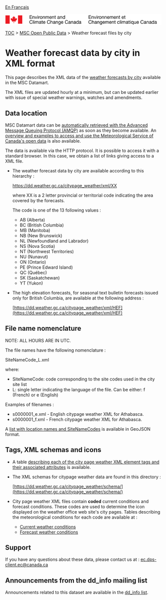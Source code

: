 [En Français](readme_citypageweather-datamart_fr.md)

![ECCC logo](../../img_eccc-logo.png)

[TOC](../../readme_en.md) > [MSC Open Public Data](../readme_en.md) > Weather forecast files by city

# Weather forecast data by city in XML format

This page describes the XML data of the [weather forecasts by city](readme_citypageweather_en.md) available in the MSC Datamart.

The XML files are updated hourly at a minimum, but can be updated earlier with issue of special weather warnings, watches and amendments.

## Data location

MSC Datamart data can be [automatically retrieved with the Advanced Message Queuing Protocol (AMQP)](.../../msc-datamart/amqp_en.md) as soon as they become available. An [overview and examples to access and use the Meteorological Service of Canada's open data](.../../usage/readme_en.md) is also available.

The data is available via the HTTP protocol. It is possible to access it with a standard browser. In this case, we obtain a list of links giving access to a XML file.

* The weather forecast data by city are available according to this hierarchy :

  https://dd.weather.gc.ca/citypage_weather/xml/XX
  
  where XX is a 2 letter provincial or territorial code indicating the area covered by the forecasts. 

  The code is one of the 13 following values :

    * AB (Alberta)
    * BC (British Columbia)
    * MB (Manitoba)
    * NB (New Brunswick)
    * NL (Newfoundland and Labrador)
    * NS (Nova Scotia)
    * NT (Northwest Territories)
    * NU (Nunavut)
    * ON (Ontario)
    * PE (Prince Edward Island)
    * QC (Québec)
    * SK (Saskatchewan)
    * YT (Yukon)
  
* The high elevation forecasts, for seasonal text bulletin forecasts issued only for British Columbia, are available at the following address :
   
   [https://dd.weather.gc.ca/citypage_weather/xml/HEF](https://dd.weather.gc.ca/citypage_weather/xml/HEF)
   
## File name nomenclature 

NOTE: ALL HOURS ARE IN UTC.

The file names have the following nomenclature :

SiteNameCode_L.xml

where:

* SiteNameCode: code corresponding to the site codes used in the city site list 
* L: single letter indicating the language of the file. Can be either: f
(French) or e (English)

Examples of filenames :

* s0000001_e.xml - English citypage weather XML for Athabasca.
* s0000001_f.xml - French citypage weather XML for Athabasca.

A [list with location names and SiteNameCodes](https://collaboration.cmc.ec.gc.ca/cmc/cmos/public_doc/msc-data/citypage-weather/site_list_en.geojson) is available in GeoJSON format.

## Tags, XML schemas and icons

* A table [describing each of the city page weather XML element tags and their associated attributes](https://collaboration.cmc.ec.gc.ca/cmc/cmos/public_doc/msc-data/citypage-weather/citypage_tags_table_e.csv) is available.

* The XML schemas for citypage weather data are found in this directory :

  [https://dd.weather.gc.ca/citypage_weather/schema/](https://dd.weather.gc.ca/citypage_weather/schema/)

* City page weather XML files contain __coded__ current conditions and forecast conditions. These codes are used to determine the icon displayed on the weather office web site's city pages. Tables describing the meteorological conditions for each code are available at :
   

     * [Current weather conditions](http://collaboration.cmc.ec.gc.ca/cmc/cmos/public_doc/msc-data/citypage-weather/current_conditions_icon_code_descriptions_e.csv)
     * [Forecast weather conditions](http://collaboration.cmc.ec.gc.ca/cmc/cmos/public_doc/msc-data/citypage-weather/forecast_conditions_icon_code_descriptions_e.csv)

## Support

If you have any questions about these data, please contact us at : ec.dps-client.ec@canada.ca

## Announcements from the dd_info mailing list 

Announcements related to this dataset are available in the [dd_info list](https://lists.ec.gc.ca/cgi-bin/mailman/listinfo/dd_info).





